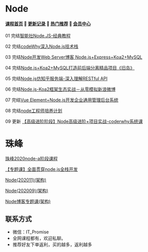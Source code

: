 # Node

#### [**课程首页**](../../README.md) 💖 [**更新记录**](./gxjl.md) 💖 [**热门推荐**](./rmtj.md) 💖 [**会员中心**](./vip.md)

01 完结[智能社Node.JS-经典教程](https://ke.qq.com/course/package/16855)

02 完结[codeWhy深入Node.js技术栈](https://ke.qq.com/course/3025600)

03 完结[Node开发Web Server博客 Node.js+Express+Koa2+MySQL](https://coding.imooc.com/class/320.html)

04 完结[Node.js+Koa2+MySQL打造前后端分离精品项目《旧岛》](https://coding.imooc.com/class/342.html)

05 完结[Node.js仿知乎服务端-深入理解RESTful API](https://coding.imooc.com/class/354.html)

06 完结[Node.js-Koa2框架生态实战－从零模拟新浪微博](https://coding.imooc.com/class/388.html)

07 完结[Vue Element+Node.js开发企业通用管理后台系统](https://coding.imooc.com/class/401.html)

08 完结[node工程师培养计划](https://coding.imooc.com/class/ds/584)

09 更新 [【高级进阶阶段】Node高级进阶+项目实战-coderwhy系统课](https://ke.qq.com/course/5597475#term_id=105792876)

# 珠峰

[珠峰2020node-a阶段课程](http://www.javascriptpeixun.cn/course/2176)

[【专题课】全面贯穿node.js全栈开发](http://www.javascriptpeixun.cn/goods/show/185)

[Node(202011)(架构)](http://www.javascriptpeixun.cn/goods/show/444)

[Node(202009)(架构)](http://www.javascriptpeixun.cn/goods/show/198)

[Node博客专题课(架构)](http://www.javascriptpeixun.cn/goods/show/62)

## **联系方式**

-  微信：IT_Promise
-  全网课程都有，欢迎私聊。
-  推荐好友下单返利，买的越多，返利越多